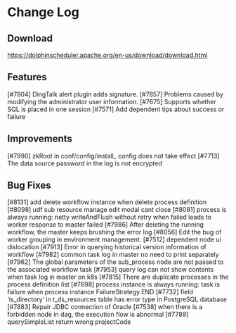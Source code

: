 # Change Log

## Download

https://dolphinscheduler.apache.org/en-us/download/download.html

## Features

[#7804] DingTalk alert plugin adds signature.
[#7857] Problems caused by modifying the administrator user information.
[#7675] Supports whether SQL is placed in one session
[#7571] Add dependent tips about success or failure

## Improvements

[#7990] zkRoot in conf/config/install\_ config does not take effect
[#7713] The data source password in the log is not encrypted

## Bug Fixes

[#8131] add delete workflow instance when delete process definition
[#8098] udf sub resource manage edit modal cant close
[#8081] process is always running: netty writeAndFlush without retry when failed leads to worker response to master failed
[#7986] After deleting the running workflow, the master keeps brushing the error log
[#8056] Edit the bug of worker grouping in environment management.
[#7512] dependent node ui dislocation
[#7913] Error in querying historical version information of workflow
[#7982] common task log in master no need to print separately
[#7962] The global parameters of the sub_process node are not passed to the associated workflow task
[#7953] query log can not show contents when task log in master on k8s
[#7815] There are duplicate processes in the process definition list
[#7698] process instance is always running: task is failure when process instance FailureStrategy.END
[#7732] field ‘is_directory’ in t_ds_resources table has error type in PostgreSQL database
[#7883] Repair JDBC connection of Oracle
[#7538] when there is a forbidden node in dag, the execution flow is abnormal
[#7789] querySimpleList return wrong projectCode
